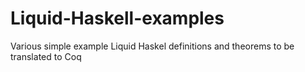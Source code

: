 # Liquid-Haskell-examples
Various simple example Liquid Haskel definitions and theorems to be translated to Coq

